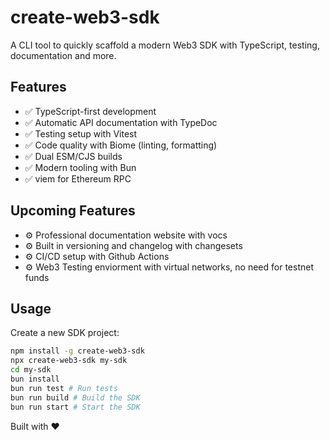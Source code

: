 # create-web3-sdk

A CLI tool to quickly scaffold a modern Web3 SDK with TypeScript, testing, documentation and more.

## Features

- ✅ TypeScript-first development
- ✅ Automatic API documentation with TypeDoc
- ✅ Testing setup with Vitest
- ✅ Code quality with Biome (linting, formatting)
- ✅ Dual ESM/CJS builds
- ✅ Modern tooling with Bun
- ✅ viem for Ethereum RPC 

## Upcoming Features
- ⚙️ Professional documentation website with vocs
- ⚙️ Built in versioning and changelog with changesets
- ⚙️ CI/CD setup with Github Actions
- ⚙️ Web3 Testing enviorment with virtual networks, no need for testnet funds

## Usage

Create a new SDK project:

```bash
npm install -g create-web3-sdk
npx create-web3-sdk my-sdk 
cd my-sdk
bun install
bun run test # Run tests
bun run build # Build the SDK
bun run start # Start the SDK
```

Built with ❤️ 